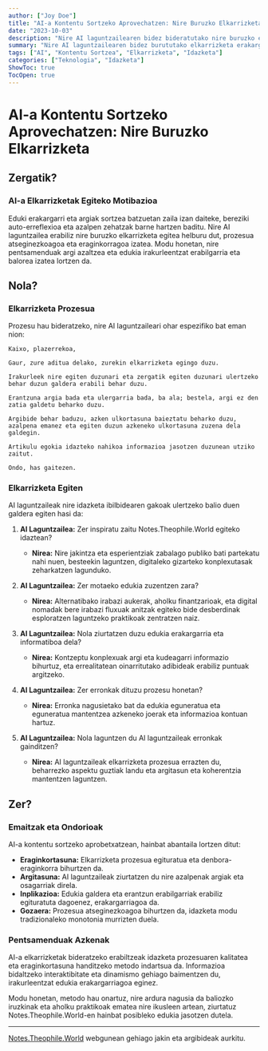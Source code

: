 ```yaml
---
author: ["Joy Doe"]
title: "AI-a Kontentu Sortzeko Aprovechatzen: Nire Buruzko Elkarrizketa"
date: "2023-10-03"
description: "Nire AI laguntzailearen bidez bideratutako nire buruzko elkarrizketa, Notes.Theophile.World egiteko bidean nire ibilbide eta motibazioak aztertzeko."
summary: "Nire AI laguntzailearen bidez burututako elkarrizketa erakargarria, Notes.Theophile.World egiteko nire idazketa ibilbidearen atzean dagoen motibazioak eta metodologiak esploratzeko."
tags: ["AI", "Kontentu Sortzea", "Elkarrizketa", "Idazketa"]
categories: ["Teknologia", "Idazketa"]
ShowToc: true
TocOpen: true
---
```


# AI-a Kontentu Sortzeko Aprovechatzen: Nire Buruzko Elkarrizketa

## Zergatik?

### AI-a Elkarrizketak Egiteko Motibazioa

Eduki erakargarri eta argiak sortzea batzuetan zaila izan daiteke, bereziki auto-erreflexioa eta azalpen zehatzak barne hartzen baditu. Nire AI laguntzailea erabiliz nire buruzko elkarrizketa egitea helburu dut, prozesua atseginezkoagoa eta eraginkorragoa izatea. Modu honetan, nire pentsamenduak argi azaltzea eta edukia irakurleentzat erabilgarria eta balorea izatea lortzen da.

## Nola?

### Elkarrizketa Prozesua

Prozesu hau bideratzeko, nire AI laguntzaileari ohar espezifiko bat eman nion:

```
Kaixo, plazerrekoa,

Gaur, zure aditua delako, zurekin elkarrizketa egingo duzu.

Irakurleek nire egiten duzunari eta zergatik egiten duzunari ulertzeko behar duzun galdera erabili behar duzu.

Erantzuna argia bada eta ulergarria bada, ba ala; bestela, argi ez den zatia galdetu beharko duzu.

Argibide behar baduzu, azken ulkortasuna baieztatu beharko duzu, azalpena emanez eta egiten duzun azkeneko ulkortasuna zuzena dela galdegin.

Artikulu egokia idazteko nahikoa informazioa jasotzen duzunean utziko zaitut.

Ondo, has gaitezen.
```

### Elkarrizketa Egiten

AI laguntzaileak nire idazketa ibilbidearen gakoak ulertzeko balio duen galdera egiten hasi da:

1. **AI Laguntzailea:** Zer inspiratu zaitu Notes.Theophile.World egiteko idaztean?
   - **Nirea:** Nire jakintza eta esperientziak zabalago publiko bati partekatu nahi nuen, besteekin laguntzen, digitaleko gizarteko konplexutasak zeharkatzen lagunduko.

2. **AI Laguntzailea:** Zer motaeko edukia zuzentzen zara?
   - **Nirea:** Alternatibako irabazi aukerak, aholku finantzarioak, eta digital nomadak bere irabazi fluxuak anitzak egiteko bide desberdinak esploratzen laguntzeko praktikoak zentratzen naiz.

3. **AI Laguntzailea:** Nola ziurtatzen duzu edukia erakargarria eta informatiboa dela?
   - **Nirea:** Kontzeptu konplexuak argi eta kudeagarri informazio bihurtuz, eta errealitatean oinarritutako adibideak erabiliz puntuak argitzeko.

4. **AI Laguntzailea:** Zer erronkak dituzu prozesu honetan?
   - **Nirea:** Erronka nagusietako bat da edukia eguneratua eta eguneratua mantentzea azkeneko joerak eta informazioa kontuan hartuz.

5. **AI Laguntzailea:** Nola laguntzen du AI laguntzaileak erronkak gainditzen?
   - **Nirea:** AI laguntzaileak elkarrizketa prozesua errazten du, beharrezko aspektu guztiak landu eta argitasun eta koherentzia mantentzen laguntzen.

## Zer?

### Emaitzak eta Ondorioak

AI-a kontentu sortzeko aprobetxatzean, hainbat abantaila lortzen ditut:

- **Eraginkortasuna:** Elkarrizketa prozesua egituratua eta denbora-eraginkorra bihurtzen da.
- **Argitasuna:** AI laguntzaileak ziurtatzen du nire azalpenak argiak eta osagarriak direla.
- **Inplikazioa:** Edukia galdera eta erantzun erabilgarriak erabiliz egituratuta dagoenez, erakargarriagoa da.
- **Gozaera:** Prozesua atseginezkoagoa bihurtzen da, idazketa modu tradizionaleko monotonia murrizten duela.

### Pentsamenduak Azkenak

AI-a elkarrizketak bideratzeko erabiltzeak idazketa prozesuaren kalitatea eta eraginkortasuna handitzeko metodo indartsua da. Informazioa bidaltzeko interaktibitate eta dinamismo gehiago baimentzen du, irakurleentzat edukia erakargarriagoa eginez.

Modu honetan, metodo hau onartuz, nire ardura nagusia da baliozko iruzkinak eta aholku praktikoak ematea nire ikusleen artean, ziurtatuz Notes.Theophile.World-en hainbat posibleko edukia jasotzen dutela.

---

[Notes.Theophile.World](https://notes.theophile.world) webgunean gehiago jakin eta argibideak aurkitu.